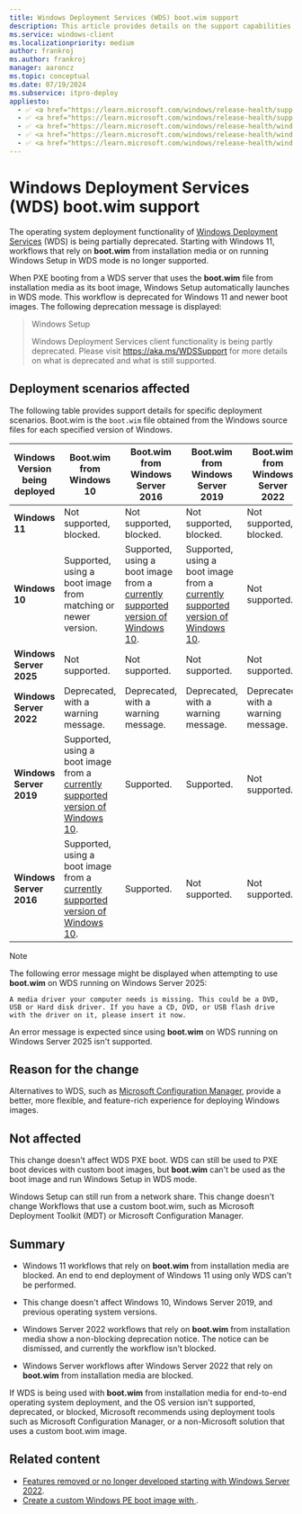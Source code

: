 ```yaml
---
title: Windows Deployment Services (WDS) boot.wim support
description: This article provides details on the support capabilities of WDS for end to end operating system deployment.
ms.service: windows-client
ms.localizationpriority: medium
author: frankroj
ms.author: frankroj
manager: aaroncz
ms.topic: conceptual
ms.date: 07/19/2024
ms.subservice: itpro-deploy
appliesto:
  - ✅ <a href="https://learn.microsoft.com/windows/release-health/supported-versions-windows-client" target="_blank">Windows 11</a>
  - ✅ <a href="https://learn.microsoft.com/windows/release-health/supported-versions-windows-client" target="_blank">Windows 10</a>
  - ✅ <a href="https://learn.microsoft.com/windows/release-health/windows-server-release-info" target="_blank">Windows Server 2022</a>
  - ✅ <a href="https://learn.microsoft.com/windows/release-health/windows-server-release-info" target="_blank">Windows Server 2019</a>
  - ✅ <a href="https://learn.microsoft.com/windows/release-health/windows-server-release-info" target="_blank">Windows Server 2016</a>
---
```


# Windows Deployment Services (WDS) boot.wim support

The operating system deployment functionality of [Windows Deployment Services](/previous-versions/windows/it-pro/windows-server-2012-r2-and-2012/hh831764(v=ws.11)) (WDS) is being partially deprecated. Starting with Windows 11, workflows that rely on **boot.wim** from installation media or on running Windows Setup in WDS mode is no longer supported.

When PXE booting from a WDS server that uses the **boot.wim** file from installation media as its boot image, Windows Setup automatically launches in WDS mode. This workflow is deprecated for Windows 11 and newer boot images. The following deprecation message is displayed:

> Windows Setup
>
> Windows Deployment Services client functionality is being partly deprecated. Please visit https://aka.ms/WDSSupport for more details on what is deprecated and what is still supported.

## Deployment scenarios affected

The following table provides support details for specific deployment scenarios. Boot.wim is the `boot.wim` file obtained from the Windows source files for each specified version of Windows.

| Windows Version being deployed | Boot.wim from Windows 10 | Boot.wim from Windows Server 2016 | Boot.wim from Windows Server 2019 | Boot.wim from Windows Server 2022 | Boot.wim from Windows 11 |
| --- | --- | --- | --- | --- | --- |
| **Windows 11** | Not supported, blocked. | Not supported, blocked. | Not supported, blocked. |Not supported, blocked. | Not supported, blocked. |
| **Windows 10** | Supported, using a boot image from matching or newer version. | Supported, using a boot image from a [currently supported version of Windows 10](/windows/release-health/supported-versions-windows-client#windows-10-supported-versions). | Supported, using a boot image from a [currently supported version of Windows 10](/windows/release-health/supported-versions-windows-client#windows-10-supported-versions).| Not supported. | Not supported. |
| **Windows Server 2025** | Not supported. | Not supported. | Not supported. | Not supported. | Not supported. |
| **Windows Server 2022** | Deprecated, with a warning message. | Deprecated, with a warning message. | Deprecated, with a warning message. | Deprecated, with a warning message. | Not supported. |
| **Windows Server 2019** | Supported, using a boot image from a [currently supported version of Windows 10](/windows/release-health/supported-versions-windows-client#windows-10-supported-versions). | Supported. | Supported. | Not supported. | Not supported. |
| **Windows Server 2016** | Supported, using a boot image from a [currently supported version of Windows 10](/windows/release-health/supported-versions-windows-client#windows-10-supported-versions). |Supported. | Not supported. | Not supported. | Not supported. |

> [!NOTE]
>
> The following error message might be displayed when attempting to use **boot.wim** on WDS running on Windows Server 2025:
>
> `A media driver your computer needs is missing. This could be a DVD, USB or Hard disk driver. If you have a CD, DVD, or USB flash drive with the driver on it, please insert it now.`
>
> An error message is expected since using **boot.wim** on WDS running on Windows Server 2025 isn't supported.

## Reason for the change

Alternatives to WDS, such as [Microsoft Configuration Manager](/mem/configmgr/), provide a better, more flexible, and feature-rich experience for deploying Windows images.

## Not affected

This change doesn't affect WDS PXE boot. WDS can still be used to PXE boot devices with custom boot images, but **boot.wim** can't be used as the boot image and run Windows Setup in WDS mode.

Windows Setup can still run from a network share. This change doesn't change Workflows that use a custom boot.wim, such as Microsoft Deployment Toolkit (MDT) or Microsoft Configuration Manager.

## Summary

- Windows 11 workflows that rely on **boot.wim** from installation media are blocked. An end to end deployment of Windows 11 using only WDS can't be performed.

- This change doesn't affect Windows 10, Windows Server 2019, and previous operating system versions.

- Windows Server 2022 workflows that rely on **boot.wim** from installation media show a non-blocking deprecation notice. The notice can be dismissed, and currently the workflow isn't blocked.

- Windows Server workflows after Windows Server 2022 that rely on **boot.wim** from installation media are blocked.

If WDS is being used with **boot.wim** from installation media for end-to-end operating system deployment, and the OS version isn't supported, deprecated, or blocked, Microsoft recommends using deployment tools such as Microsoft Configuration Manager, or a non-Microsoft solution that uses a custom boot.wim image.

## Related content

- [Features removed or no longer developed starting with Windows Server 2022](/windows-server/get-started/removed-deprecated-features-windows-server-2022#features-were-no-longer-developing).
- [Create a custom Windows PE boot image with ](deploy-windows-cm/create-a-custom-windows-pe-boot-image-with-configuration-manager.md).
